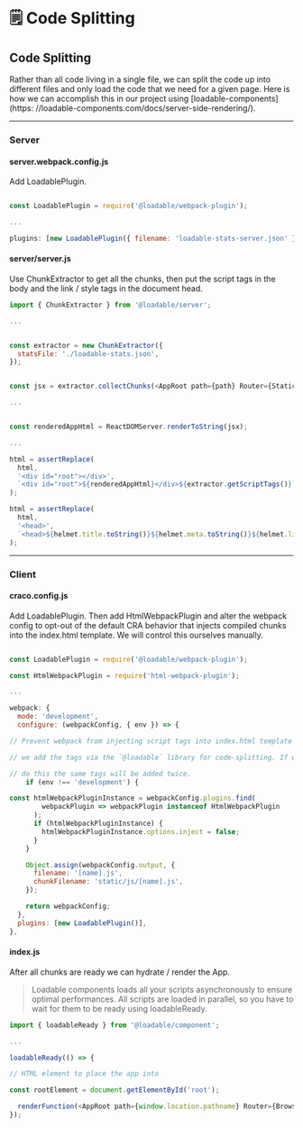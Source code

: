 # 🗒 Code Splitting

## Code Splitting

Rather than all code living in a single file, we can split the code up into different files and only load the code that we need for a given page. Here is how we can accomplish this in our project using [loadable-components](https:
//loadable-components.com/docs/server-side-rendering/).

---

### Server

#### server.webpack.config.js

Add LoadablePlugin.

```js

const LoadablePlugin = require('@loadable/webpack-plugin');

...

plugins: [new LoadablePlugin({ filename: 'loadable-stats-server.json' })],
```

#### server/server.js

Use ChunkExtractor to get all the chunks, then put the script tags in the body and the link / style tags in the document head.

```js
import { ChunkExtractor } from '@loadable/server';

...


const extractor = new ChunkExtractor({
  statsFile: './loadable-stats.json',
});


const jsx = extractor.collectChunks(<AppRoot path={path} Router={StaticRouter} />);

...


const renderedAppHtml = ReactDOMServer.renderToString(jsx);

...

html = assertReplace(
  html,
  '<div id="root"></div>',
  `<div id="root">${renderedAppHtml}</div>${extractor.getScriptTags()}`
);

html = assertReplace(
  html,
  '<head>',
  `<head>${helmet.title.toString()}${helmet.meta.toString()}${helmet.link.toString()}${extractor.getLinkTags()}${extractor.getStyleTags()}`
);
```

---

### Client

#### craco.config.js

Add LoadablePlugin. Then add HtmlWebpackPlugin and alter the webpack config to opt-out of the default CRA behavior that injects compiled chunks into the index.html template. We will control this ourselves manually.

```js

const LoadablePlugin = require('@loadable/webpack-plugin');

const HtmlWebpackPlugin = require('html-webpack-plugin');

...

webpack: {
  mode: 'development',
  configure: (webpackConfig, { env }) => {

// Prevent webpack from injecting script tags into index.html template because

// we add the tags via the `@loadable` library for code-splitting. If we didn't

// do this the same tags will be added twice.
    if (env !== 'development') {

const htmlWebpackPluginInstance = webpackConfig.plugins.find(
        webpackPlugin => webpackPlugin instanceof HtmlWebpackPlugin
      );
      if (htmlWebpackPluginInstance) {
        htmlWebpackPluginInstance.options.inject = false;
      }
    }

    Object.assign(webpackConfig.output, {
      filename: '[name].js',
      chunkFilename: 'static/js/[name].js',
    });

    return webpackConfig;
  },
  plugins: [new LoadablePlugin()],
},
```

#### index.js

After all chunks are ready we can hydrate / render the App.

> Loadable components loads all your scripts asynchronously to ensure optimal performances. All scripts are loaded in parallel, so you have to wait for them to be ready using loadableReady.

```js
import { loadableReady } from '@loadable/component';

...

loadableReady(() => {

// HTML element to place the app into

const rootElement = document.getElementById('root');

  renderFunction(<AppRoot path={window.location.pathname} Router={BrowserRouter} />, rootElement);
});
```
